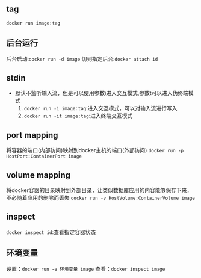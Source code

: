 ## tag
`docker run image:tag`
## 后台运行
后台启动:`docker run -d image`
切到指定后台:`docker attach id`
## stdin
- 默认不监听输入流，但是可以使用参数i进入交互模式,参数t可以进入伪终端模式
	1. `docker run -i image:tag`:进入交互模式，可以对输入流进行写入
	2. `docker run -it image:tag`:进入终端交互模式
## port mapping
将容器的端口(内部访问)映射到docker主机的端口(外部访问)
`docker run -p HostPort:ContainerPort image`
## volume mapping
将docker容器的目录映射到外部目录，让类似数据库应用的内容能够保存下来，不必随着应用的删除而丢失
`docker run -v HostVolume:ContainerVolume image`
## inspect
`docker inspect id`:查看指定容器状态
## 环境变量
设置：`docker run -e 环境变量 image`
查看：`docker inspect image`
